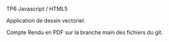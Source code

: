 TP6 Javascript / HTML5 

Application de dessin vectoriel.

Compte Rendu en PDF sur la branche main des fichiers du git.
